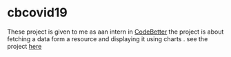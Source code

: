 # cbcovid19


These project is given to me as aan intern in [CodeBetter](https://codebetter.in) the project is about fetching a data form a resource 
and displaying it using charts . 
 see the project [here](https://cbcovid19.herokuapp.com)
